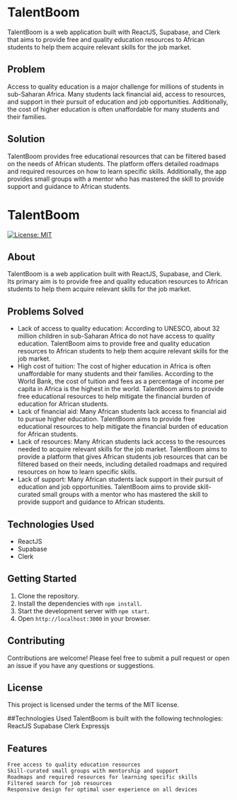 # TalentBoom

TalentBoom is a web application built with ReactJS, Supabase, and Clerk that aims to provide free and quality education resources to African students to help them acquire relevant skills for the job market.

## Problem
Access to quality education is a major challenge for millions of students in sub-Saharan Africa. Many students lack financial aid, access to resources, and support in their pursuit of education and job opportunities. Additionally, the cost of higher education is often unaffordable for many students and their families.

## Solution
TalentBoom provides free educational resources that can be filtered based on the needs of African students. The platform offers detailed roadmaps and required resources on how to learn specific skills. Additionally, the app provides small groups with a mentor who has mastered the skill to provide support and guidance to African students.

# TalentBoom

[![License: MIT](https://img.shields.io/badge/License-MIT-yellow.svg)](https://opensource.org/licenses/MIT)

## About

TalentBoom is a web application built with ReactJS, Supabase, and Clerk. Its primary aim is to provide free and quality education resources to African students to help them acquire relevant skills for the job market.

## Problems Solved

- Lack of access to quality education: According to UNESCO, about 32 million children in sub-Saharan Africa do not have access to quality education. TalentBoom aims to provide free and quality education resources to African students to help them acquire relevant skills for the job market.
- High cost of tuition: The cost of higher education in Africa is often unaffordable for many students and their families. According to the World Bank, the cost of tuition and fees as a percentage of income per capita in Africa is the highest in the world. TalentBoom aims to provide free educational resources to help mitigate the financial burden of education for African students.
- Lack of financial aid: Many African students lack access to financial aid to pursue higher education. TalentBoom aims to provide free educational resources to help mitigate the financial burden of education for African students.
- Lack of resources: Many African students lack access to the resources needed to acquire relevant skills for the job market. TalentBoom aims to provide a platform that gives African students job resources that can be filtered based on their needs, including detailed roadmaps and required resources on how to learn specific skills.
- Lack of support: Many African students lack support in their pursuit of education and job opportunities. TalentBoom aims to provide skill-curated small groups with a mentor who has mastered the skill to provide support and guidance to African students.

## Technologies Used

- ReactJS
- Supabase
- Clerk

## Getting Started

1. Clone the repository.
2. Install the dependencies with `npm install`.
3. Start the development server with `npm start`.
4. Open `http://localhost:3000` in your browser.

## Contributing

Contributions are welcome! Please feel free to submit a pull request or open an issue if you have any questions or suggestions.

## License

This project is licensed under the terms of the MIT license.


##Technologies Used
TalentBoom is built with the following technologies:
    ReactJS
    Supabase
    Clerk
    Expressjs

## Features
    Free access to quality education resources
    Skill-curated small groups with mentorship and support
    Roadmaps and required resources for learning specific skills
    Filtered search for job resources
    Responsive design for optimal user experience on all devices

